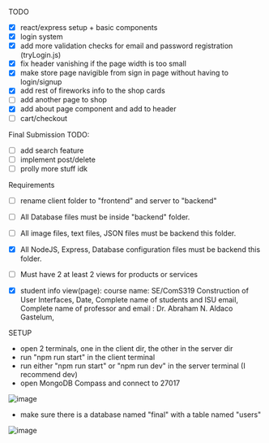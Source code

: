 TODO

- [x] react/express setup + basic components
- [x] login system
- [x] add more validation checks for email and password registration (tryLogin.js)
- [x] fix header vanishing if the page width is too small
- [x] make store page navigible from sign in page without having to login/signup
- [x] add rest of fireworks info to the shop cards
- [ ] add another page to shop
- [x] add about page component and add to header
- [ ] cart/checkout

Final Submission TODO:
- [ ] add search feature
- [ ] implement post/delete
- [ ] prolly more stuff idk

Requirements

- [ ] rename client folder to "frontend" and server to "backend"
- [ ] All Database files must be inside "backend" folder.
- [ ] All image files, text files, JSON files must be backend this folder.
- [x] All NodeJS, Express, Database configuration files must be backend this folder.
- [ ] Must have 2 at least 2 views for products or services
- [x] student info view(page): 
    course name: SE/ComS319 Construction of User Interfaces, 
    Date,
    Complete name of students and ISU email,
    Complete name of professor and email : Dr. Abraham N. Aldaco Gastelum,




SETUP
- open 2 terminals, one in the client dir, the other in the server dir
- run "npm run start" in the client terminal
- run either "npm run start" or "npm run dev" in the server terminal (I recommend dev)
- open MongoDB Compass and connect to 27017
  
![image](https://github.com/EricWittrock/ComS319_Final/assets/92955915/efdc6443-d589-406e-990b-be1c7c7c83f0)
- make sure there is a database named "final" with a table named "users"
  
![image](https://github.com/EricWittrock/ComS319_Final/assets/92955915/5d4952dd-8b71-4267-9899-ccc90bdf0aac)
